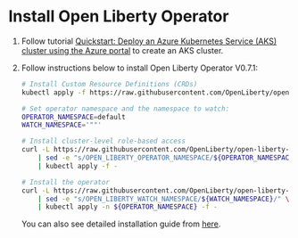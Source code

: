 # Install Open Liberty Operator

1. Follow tutorial [Quickstart: Deploy an Azure Kubernetes Service (AKS) cluster using the Azure portal](https://docs.microsoft.com/azure/aks/kubernetes-walkthrough-portal) to create an AKS cluster.

2. Follow instructions below to install Open Liberty Operator V0.7.1:

   ```bash
   # Install Custom Resource Definitions (CRDs)
   kubectl apply -f https://raw.githubusercontent.com/OpenLiberty/open-liberty-operator/master/deploy/releases/0.7.1/openliberty-app-crd.yaml

   # Set operator namespace and the namespace to watch:
   OPERATOR_NAMESPACE=default
   WATCH_NAMESPACE='""'

   # Install cluster-level role-based access
   curl -L https://raw.githubusercontent.com/OpenLiberty/open-liberty-operator/master/deploy/releases/0.7.1/openliberty-app-cluster-rbac.yaml \
       | sed -e "s/OPEN_LIBERTY_OPERATOR_NAMESPACE/${OPERATOR_NAMESPACE}/" \
       | kubectl apply -f -

   # Install the operator
   curl -L https://raw.githubusercontent.com/OpenLiberty/open-liberty-operator/master/deploy/releases/0.7.1/openliberty-app-operator.yaml \
       | sed -e "s/OPEN_LIBERTY_WATCH_NAMESPACE/${WATCH_NAMESPACE}/" \
       | kubectl apply -n ${OPERATOR_NAMESPACE} -f -
   ```

   You can also see detailed installation guide from [here](https://github.com/OpenLiberty/open-liberty-operator/tree/master/deploy/releases/0.7.1).

